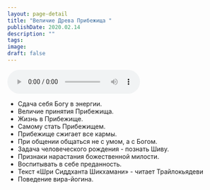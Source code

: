```yaml
---
layout: page-detail
title: "Величие Древа Прибежища "
publishDate: 2020.02.14
description: ""
tags:
image:
draft: false
---
```


<audio title="2020.02.14 - Величие Древа Прибежища .mp3" src="https://filer-api.advayta.org/v1.0/public/files/74212" controls=""></audio>

  
* Сдача себя Богу в энергии.
* Величие принятия Прибежища.
* Жизнь в Прибежище.
* Самому стать Прибежищем.
* Прибежище сжигает все кармы.
* При общении общаться не с умом, а с Богом.
* Задача человеческого рождения - познать Шиву.
* Признаки нарастания божественной милости.
* Воспитывать в себе преданность.
* Текст «Шри Сиддханта Шикхамани» - читает Трайлокьядеви
* Поведение вира-йогина.

  
